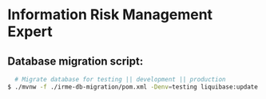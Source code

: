 # Information Risk Management Expert

## Database migration script:

``` bash
  # Migrate database for testing || development || production
$ ./mvnw -f ./irme-db-migration/pom.xml -Denv=testing liquibase:update

```

